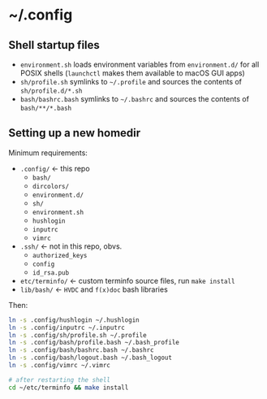 # ~/.config

## Shell startup files

* `environment.sh` loads environment variables from `environment.d/` for all POSIX shells (`launchctl` makes them available to macOS GUI apps)
* `sh/profile.sh` symlinks to `~/.profile` and sources the contents of `sh/profile.d/*.sh`
* `bash/bashrc.bash` symlinks to `~/.bashrc` and sources the contents of `bash/**/*.bash`

## Setting up a new homedir

Minimum requirements:

- `.config/` ← this repo
    - `bash/`
    - `dircolors/`
    - `environment.d/`
    - `sh/`
    - `environment.sh`
    - `hushlogin`
    - `inputrc`
    - `vimrc`
- `.ssh/` ← not in this repo, obvs.
    - `authorized_keys`
    - `config`
    - `id_rsa.pub`
- `etc/terminfo/` ← custom terminfo source files, run `make install`
- `lib/bash/` ← `HVDC` and `f(x)doc` bash libraries

Then:

```bash
ln -s .config/hushlogin ~/.hushlogin
ln -s .config/inputrc ~/.inputrc
ln -s .config/sh/profile.sh ~/.profile
ln -s .config/bash/profile.bash ~/.bash_profile
ln -s .config/bash/bashrc.bash ~/.bashrc
ln -s .config/bash/logout.bash ~/.bash_logout
ln -s .config/vimrc ~/.vimrc

# after restarting the shell
cd ~/etc/terminfo && make install
